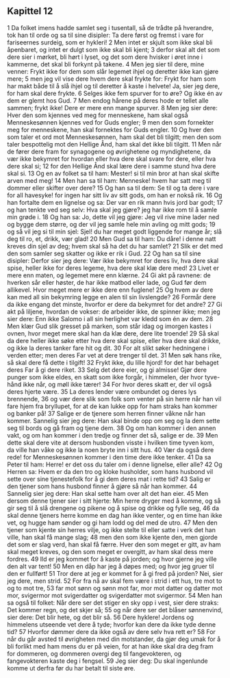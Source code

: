 ## Kapittel 12

1 Da folket imens hadde samlet seg i tusentall, så de trådte på hverandre, tok han til orde og sa til sine disipler: Ta dere først og fremst i vare for fariseernes surdeig, som er hykleri!
2 Men intet er skjult som ikke skal bli åpenbaret, og intet er dulgt som ikke skal bli kjent;
3 derfor skal alt det som dere sier i mørket, bli hørt i lyset, og det som dere hvisker i øret inne i kammerne, det skal bli forkynt på takene.
4 Men jeg sier til dere, mine venner: Frykt ikke for dem som slår legemet ihjel og deretter ikke kan gjøre mere;
5 men jeg vil vise dere hvem dere skal frykte for: Frykt for ham som har makt både til å slå ihjel og til deretter å kaste i helvete! Ja, sier jeg dere, for ham skal dere frykte.
6 Selges ikke fem spurver for to øre? Og ikke én av dem er glemt hos Gud.
7 Men endog hårene på deres hode er tellet alle sammen; frykt ikke! Dere er mere enn mange spurver.
8 Men jeg sier dere: Hver den som kjennes ved meg for menneskene, ham skal også Menneskesønnen kjennes ved for Guds engler;
9 men den som fornekter meg for menneskene, han skal fornektes for Guds engler.
10 Og hver den som taler et ord mot Menneskesønnen, ham skal det bli tilgitt; men den som taler bespottelig mot den Hellige Ånd, ham skal det ikke bli tilgitt.
11 Men når de fører dere fram for synagogene og øvrighetene og myndighetene, da vær ikke bekymret for hvordan eller hva dere skal svare for dere, eller hva dere skal si;
12 for den Hellige Ånd skal lære dere i samme stund hva dere skal si.
13 Og en av folket sa til ham: Mester! si til min bror at han skal skifte arven med meg!
14 Men han sa til ham: Menneske! hvem har satt meg til dommer eller skifter over dere?
15 Og han sa til dem: Se til og ta dere i vare for all havesyke! for ingen har sitt liv av sitt gods, om han er nokså rik.
16 Og han fortalte dem en lignelse og sa: Der var en rik mann hvis jord bar godt;
17 og han tenkte ved seg selv: Hva skal jeg gjøre? jeg har ikke rom til å samle min grøde i.
18 Og han sa: Jo, dette vil jeg gjøre: Jeg vil rive mine lader ned og bygge dem større, og der vil jeg samle hele min avling og mitt gods;
19 og så vil jeg si til min sjel: Sjel! du har meget godt liggende for mange år; slå deg til ro, et, drikk, vær glad!
20 Men Gud sa til ham: Du dåre! i denne natt kreves din sjel av deg; hvem skal så ha det du har samlet?
21 Slik er det med den som samler seg skatter og ikke er rik i Gud.
22 Og han sa til sine disipler: Derfor sier jeg dere: Vær ikke bekymret for deres liv, hva dere skal spise, heller ikke for deres legeme, hva dere skal klæ dere med!
23 Livet er mere enn maten, og legemet mere enn klærne.
24 Gi akt på ravnene: de hverken sår eller høster, de har ikke matbod eller lade, og Gud før dem allikevel. Hvor meget mere er ikke dere enn fuglene!
25 Og hvem av dere kan med all sin bekymring legge en alen til sin livslengde?
26 Formår dere da ikke engang det minste, hvorfor er dere da bekymret for det andre?
27 Gi akt på liljene, hvordan de vokser: de arbeider ikke, de spinner ikke; men jeg sier dere: Enn ikke Salomo i all sin herlighet var kledd som én av dem.
28 Men klær Gud slik gresset på marken, som står idag og imorgen kastes i ovnen, hvor meget mere skal han da klæ dere, dere lite troende!
29 Så skal da dere heller ikke søke etter hva dere skal spise, eller hva dere skal drikke, og ikke la deres tanker fare hit og dit.
30 For alt slikt søker hedningene i verden etter; men deres Far vet at dere trenger til det.
31 Men søk hans rike, så skal dere få dette i tilgift!
32 Frykt ikke, du lille hjord! for det har behaget deres Far å gi dere riket.
33 Selg det dere eier, og gi almisse! Gjør dere punger som ikke eldes, en skatt som ikke forgår, i himmelen, der hvor tyve-hånd ikke når, og møll ikke tærer!
34 For hvor deres skatt er, der vil også deres hjerte være.
35 La deres lender være ombundet og deres lys brennende,
36 og vær dere slik som folk som venter på sin herre når han vil fare hjem fra bryllupet, for at de kan lukke opp for ham straks han kommer og banker på!
37 Salige er de tjenere som herren finner våkne når han kommer. Sannelig sier jeg dere: Han skal binde opp om seg og la dem sette seg til bords og gå fram og tjene dem.
38 Og om han kommer i den annen vakt, og om han kommer i den tredje og finner det så, salige er de.
39 Men dette skal dere vite at dersom husbonden visste i hvilken time tyven kom, da ville han våke og ikke la noen bryte inn i sitt hus.
40 Vær da også dere rede! for Menneskesønnen kommer i den time dere ikke tenker.
41 Da sa Peter til ham: Herre! er det oss du taler om i denne lignelse, eller alle?
42 Og Herren sa: Hvem er da den tro og kloke husholder, som hans husbond vil sette over sine tjenestefolk for å gi dem deres mat i rette tid?
43 Salig er den tjener som hans husbond finner å gjøre så når han kommer.
44 Sannelig sier jeg dere: Han skal sette ham over alt det han eier.
45 Men dersom denne tjener sier i sitt hjerte: Min herre dryger med å komme, og så gir seg til å slå drengene og pikene og å spise og drikke og fylle seg,
46 da skal denne tjeners herre komme en dag han ikke venter, og en time han ikke vet, og hugge ham sønder og gi ham lodd og del med de utro.
47 Men den tjener som kjente sin herres vilje, og ikke stelte til eller satte i verk det han ville, han skal få mange slag;
48 men den som ikke kjente den, men gjorde det som er slag verd, han skal få færre. Hver den som meget er gitt, av ham skal meget kreves, og den som meget er overgitt, av ham skal dess mere fordres.
49 Ild er jeg kommet for å kaste på jorden; og hvor gjerne jeg ville den alt var tent!
50 Men en dåp har jeg å døpes med; og hvor jeg gruer til den er fullført!
51 Tror dere at jeg er kommet for å gi fred på jorden? Nei, sier jeg dere, men strid.
52 For fra nå av skal fem være i strid i ett hus, tre mot to og to mot tre,
53 far mot sønn og sønn mot far, mor mot datter og datter mot mor, svigermor mot svigerdatter og svigerdatter mot svigermor.
54 Men han sa også til folket: Når dere ser det stiger en sky opp i vest, sier dere straks: Det kommer regn, og det skjer så;
55 og når dere ser det blåser sønnenvind, sier dere: Det blir hete, og det blir så.
56 Dere hyklere! Jordens og himmelens utseende vet dere å tyde; hvorfor kan dere da ikke tyde denne tid?
57 Hvorfor dømmer dere da ikke også av dere selv hva rett er?
58 For når du går avsted til øvrigheten med din motstander, da gjør deg umak for å bli forlikt med ham mens du er på veien, for at han ikke skal dra deg fram for dommeren, og dommeren overgi deg til fangevokteren, og fangevokteren kaste deg i fengsel.
59 Jeg sier deg: Du skal ingenlunde komme ut derfra før du har betalt til siste øre.
